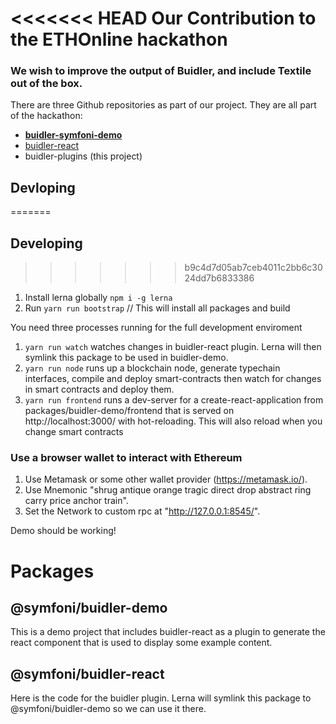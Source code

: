 <<<<<<< HEAD
Our Contribution to the ETHOnline hackathon
=========================================

### We wish to improve the output of Buidler, and include Textile out of the box.

There are three Github repositories as part of our project. They are all part of the hackathon:

* [**buidler-symfoni-demo**](https://github.com/symfoni/buidler-symfoni-demo)
* [buidler-react](https://github.com/symfoni/buidler-react)
* buidler-plugins (this project)


## Devloping
=======
## Developing
>>>>>>> b9c4d7d05ab7ceb4011c2bb6c3024dd7b6833386

1. Install lerna globally `npm i -g lerna`
2. Run `yarn run bootstrap` // This will install all packages and build

You need three processes running for the full development enviroment

1. `yarn run watch` watches changes in buidler-react plugin. Lerna will then symlink this package to be used in buidler-demo.
2. `yarn run node` runs up a blockchain node, generate typechain interfaces, compile and deploy smart-contracts then watch for changes in smart contracts and deploy them.
3. `yarn run frontend` runs a dev-server for a create-react-application from packages/buidler-demo/frontend that is served on http://localhost:3000/ with hot-reloading. This will also reload when you change smart contracts

### Use a browser wallet to interact with Ethereum

1. Use Metamask or some other wallet provider (https://metamask.io/).
2. Use Mnemonic "shrug antique orange tragic direct drop abstract ring carry price anchor train".
3. Set the Network to custom rpc at "http://127.0.0.1:8545/".

Demo should be working!

# Packages

## @symfoni/buidler-demo

This is a demo project that includes buidler-react as a plugin to generate the react component that is used to display some example content.

## @symfoni/buidler-react

Here is the code for the buidler plugin. Lerna will symlink this package to @symfoni/buidler-demo so we can use it there.
